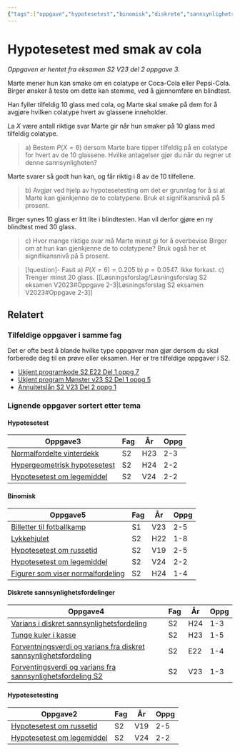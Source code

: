 ```yaml
---
{"tags":["oppgave","hypotesetest","binomisk","diskrete","sannsynlighetsfordelinger","s2","del2"],"temaer":["hypotesetest","binomisk","diskrete sannsynlighetsfordelinger","hypotesetesting"],"aliases":null,"del":2,"oppgave":3,"fag":["s2"],"eksamen":"v23","dg-publish":true,"title":"Hypotesetest med smak av cola","date":"2023-05-27","modified":"2023-05-29","permalink":"/hypotesetest-med-smak-av-cola/","dgPassFrontmatter":true}
---
```



# Hypotesetest med smak av cola
<p><span><em>Oppgaven er hentet fra eksamen S2 V23 del 2 oppgave 3.</em></span></p>

Marte mener hun kan smake om en colatype er Coca-Cola eller Pepsi-Cola. Birger ønsker å teste om dette kan stemme, ved å gjennomføre en blindtest.

Han fyller tilfeldig 10 glass med cola, og Marte skal smake på dem for å avgjøre hvilken colatype hvert av glassene inneholder.

La $X$ være antall riktige svar Marte gir når hun smaker på 10 glass med tilfeldig colatype.

>a) Bestem $P(X=6)$ dersom Marte bare tipper tilfeldig på en colatype for hvert av de 10 glassene. Hvilke antagelser gjør du når du regner ut denne sannsynligheten?

Marte svarer så godt hun kan, og får riktig i 8 av de 10 tilfellene.

>b) Avgjør ved hjelp av hypotesetesting om det er grunnlag for å si at Marte kan gjenkjenne de to colatypene. Bruk et signifikansnivå på 5 prosent.

Birger synes 10 glass er litt lite i blindtesten. Han vil derfor gjøre en ny blindtest med 30 glass.

>c) Hvor mange riktige svar må Marte minst gi for å overbevise Birger om at hun kan gjenkjenne de to colatypene? Bruk også her et signifikansnivå på 5 prosent. 

>[!question]- Fasit
>a) $P(X=6)=0.205$
>b) $p=0.0547$. Ikke forkast.
>c) Trenger minst 20 glass.
>[[Løsningsforslag/Løsningsforslag S2 eksamen V2023#Oppgave 2-3\|Løsningsforslag S2 eksamen V2023#Oppgave 2-3]]
>

## Relatert
<h3><span>Tilfeldige oppgaver i samme fag</span></h3><p><span>Det er ofte best å blande hvilke type oppgaver man gjør dersom du skal forberede deg til en prøve eller eksamen. Her er tre tilfeldige oppgaver i S2.</span></p><div><ul class="dataview list-view-ul"><li><span><a data-tooltip-position="top" aria-label="Ukjent programkode.md" data-href="Ukjent programkode.md" href="Ukjent programkode.md" class="internal-link" target="_blank" rel="noopener nofollow">Ukjent programkode S2 E22 Del 1 oppg 7</a></span></li><li><span><a data-tooltip-position="top" aria-label="Ukjent program Mønster v23.md" data-href="Ukjent program Mønster v23.md" href="Ukjent program Mønster v23.md" class="internal-link" target="_blank" rel="noopener nofollow">Ukjent program Mønster v23 S2 Del 1 oppg 5</a></span></li><li><span><a data-tooltip-position="top" aria-label="Annuitetslån.md" data-href="Annuitetslån.md" href="Annuitetslån.md" class="internal-link" target="_blank" rel="noopener nofollow">Annuitetslån S2 V23 Del 2 oppg 1</a></span></li></ul></div><h3><span>Lignende oppgaver sortert etter tema</span></h3><h4><span>Hypotesetest</span></h4><div><table class="dataview table-view-table"><thead class="table-view-thead"><tr class="table-view-tr-header"><th class="table-view-th"><span>Oppgave</span><span class="dataview small-text">3</span></th><th class="table-view-th"><span>Fag</span></th><th class="table-view-th"><span>År</span></th><th class="table-view-th"><span>Oppg</span></th></tr></thead><tbody class="table-view-tbody"><tr><td><span><a data-tooltip-position="top" aria-label="Normalfordelte vinterdekk.md" data-href="Normalfordelte vinterdekk.md" href="Normalfordelte vinterdekk.md" class="internal-link" target="_blank" rel="noopener nofollow">Normalfordelte vinterdekk</a></span></td><td><span>S2</span></td><td><span>H23</span></td><td><span>2-3</span></td></tr><tr><td><span><a data-tooltip-position="top" aria-label="Hypergeometrisk hypotesetest.md" data-href="Hypergeometrisk hypotesetest.md" href="Hypergeometrisk hypotesetest.md" class="internal-link" target="_blank" rel="noopener nofollow">Hypergeometrisk hypotesetest</a></span></td><td><span>S2</span></td><td><span>H24</span></td><td><span>2-2</span></td></tr><tr><td><span><a data-tooltip-position="top" aria-label="Hypotesetest om legemiddel.md" data-href="Hypotesetest om legemiddel.md" href="Hypotesetest om legemiddel.md" class="internal-link" target="_blank" rel="noopener nofollow">Hypotesetest om legemiddel</a></span></td><td><span>S2</span></td><td><span>V24</span></td><td><span>2-2</span></td></tr></tbody></table></div><h4><span>Binomisk</span></h4><div><table class="dataview table-view-table"><thead class="table-view-thead"><tr class="table-view-tr-header"><th class="table-view-th"><span>Oppgave</span><span class="dataview small-text">5</span></th><th class="table-view-th"><span>Fag</span></th><th class="table-view-th"><span>År</span></th><th class="table-view-th"><span>Oppg</span></th></tr></thead><tbody class="table-view-tbody"><tr><td><span><a data-tooltip-position="top" aria-label="Billetter til fotballkamp.md" data-href="Billetter til fotballkamp.md" href="Billetter til fotballkamp.md" class="internal-link" target="_blank" rel="noopener nofollow">Billetter til fotballkamp</a></span></td><td><span>S1</span></td><td><span>V23</span></td><td><span>2-5</span></td></tr><tr><td><span><a data-tooltip-position="top" aria-label="Lykkehjulet.md" data-href="Lykkehjulet.md" href="Lykkehjulet.md" class="internal-link" target="_blank" rel="noopener nofollow">Lykkehjulet</a></span></td><td><span>S2</span></td><td><span>H22</span></td><td><span>1-8</span></td></tr><tr><td><span><a data-tooltip-position="top" aria-label="Hypotesetest om russetid.md" data-href="Hypotesetest om russetid.md" href="Hypotesetest om russetid.md" class="internal-link" target="_blank" rel="noopener nofollow">Hypotesetest om russetid</a></span></td><td><span>S2</span></td><td><span>V19</span></td><td><span>2-5</span></td></tr><tr><td><span><a data-tooltip-position="top" aria-label="Hypotesetest om legemiddel.md" data-href="Hypotesetest om legemiddel.md" href="Hypotesetest om legemiddel.md" class="internal-link" target="_blank" rel="noopener nofollow">Hypotesetest om legemiddel</a></span></td><td><span>S2</span></td><td><span>V24</span></td><td><span>2-2</span></td></tr><tr><td><span><a data-tooltip-position="top" aria-label="Figurer som viser normalfordeling.md" data-href="Figurer som viser normalfordeling.md" href="Figurer som viser normalfordeling.md" class="internal-link" target="_blank" rel="noopener nofollow">Figurer som viser normalfordeling</a></span></td><td><span>S2</span></td><td><span>H24</span></td><td><span>1-4</span></td></tr></tbody></table></div><h4><span>Diskrete sannsynlighetsfordelinger</span></h4><div><table class="dataview table-view-table"><thead class="table-view-thead"><tr class="table-view-tr-header"><th class="table-view-th"><span>Oppgave</span><span class="dataview small-text">4</span></th><th class="table-view-th"><span>Fag</span></th><th class="table-view-th"><span>År</span></th><th class="table-view-th"><span>Oppg</span></th></tr></thead><tbody class="table-view-tbody"><tr><td><span><a data-tooltip-position="top" aria-label="Varians i diskret sannsynlighetsfordeling.md" data-href="Varians i diskret sannsynlighetsfordeling.md" href="Varians i diskret sannsynlighetsfordeling.md" class="internal-link" target="_blank" rel="noopener nofollow">Varians i diskret sannsynlighetsfordeling</a></span></td><td><span>S2</span></td><td><span>H24</span></td><td><span>1-3</span></td></tr><tr><td><span><a data-tooltip-position="top" aria-label="Tunge kuler i kasse.md" data-href="Tunge kuler i kasse.md" href="Tunge kuler i kasse.md" class="internal-link" target="_blank" rel="noopener nofollow">Tunge kuler i kasse</a></span></td><td><span>S2</span></td><td><span>H23</span></td><td><span>1-5</span></td></tr><tr><td><span><a data-tooltip-position="top" aria-label="Forventningsverdi og varians fra sannsynlighetsfordeling.md" data-href="Forventningsverdi og varians fra sannsynlighetsfordeling.md" href="Forventningsverdi og varians fra sannsynlighetsfordeling.md" class="internal-link" target="_blank" rel="noopener nofollow">Forventningsverdi og varians fra diskret sannsynlighetsfordeling</a></span></td><td><span>S2</span></td><td><span>E22</span></td><td><span>1-4</span></td></tr><tr><td><span><a data-tooltip-position="top" aria-label="Forventingsverdi og varians fra sannsynlighetsfordeling 2.md" data-href="Forventingsverdi og varians fra sannsynlighetsfordeling 2.md" href="Forventingsverdi og varians fra sannsynlighetsfordeling 2.md" class="internal-link" target="_blank" rel="noopener nofollow">Forventingsverdi og varians fra sannsynlighetsfordeling S2</a></span></td><td><span>S2</span></td><td><span>V23</span></td><td><span>1-3</span></td></tr></tbody></table></div><h4><span>Hypotesetesting</span></h4><div><table class="dataview table-view-table"><thead class="table-view-thead"><tr class="table-view-tr-header"><th class="table-view-th"><span>Oppgave</span><span class="dataview small-text">2</span></th><th class="table-view-th"><span>Fag</span></th><th class="table-view-th"><span>År</span></th><th class="table-view-th"><span>Oppg</span></th></tr></thead><tbody class="table-view-tbody"><tr><td><span><a data-tooltip-position="top" aria-label="Hypotesetest om russetid.md" data-href="Hypotesetest om russetid.md" href="Hypotesetest om russetid.md" class="internal-link" target="_blank" rel="noopener nofollow">Hypotesetest om russetid</a></span></td><td><span>S2</span></td><td><span>V19</span></td><td><span>2-5</span></td></tr><tr><td><span><a data-tooltip-position="top" aria-label="Hypotesetest om legemiddel.md" data-href="Hypotesetest om legemiddel.md" href="Hypotesetest om legemiddel.md" class="internal-link" target="_blank" rel="noopener nofollow">Hypotesetest om legemiddel</a></span></td><td><span>S2</span></td><td><span>V24</span></td><td><span>2-2</span></td></tr></tbody></table></div>
